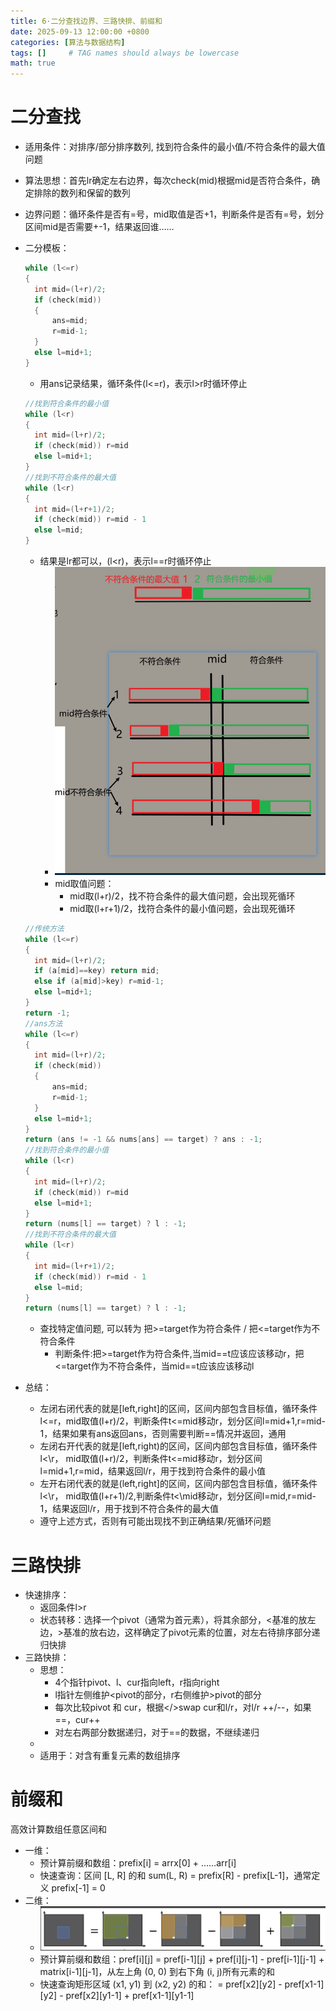 ```yaml
---
title: 6·二分查找边界、三路快排、前缀和
date: 2025-09-13 12:00:00 +0800
categories: [算法与数据结构]
tags: []     # TAG names should always be lowercase
math: true
---
```


# 二分查找

* 适用条件：对排序/部分排序数列, 找到符合条件的最小值/不符合条件的最大值 问题
* 算法思想：首先lr确定左右边界，每次check(mid)根据mid是否符合条件，确定排除的数列和保留的数列
* 边界问题：循环条件是否有=号，mid取值是否+1，判断条件是否有=号，划分区间mid是否需要+-1，结果返回谁……
* 二分模板：

  ```c++
  while (l<=r)
  {
    int mid=(l+r)/2;
    if (check(mid))
    {
        ans=mid;
        r=mid-1;
    }
    else l=mid+1;
  }
  ```

  * 用ans记录结果，循环条件(l<=r)，表示l>r时循环停止

  ```c++
  //找到符合条件的最小值
  while (l<r)
  {
    int mid=(l+r)/2;
    if (check(mid)) r=mid
    else l=mid+1;
  }
  //找到不符合条件的最大值
  while (l<r)
  {
    int mid=(l+r+1)/2;
    if (check(mid)) r=mid - 1
    else l=mid;
  }
  ```

  * 结果是lr都可以，(l\<r)，表示l==r时循环停止
    * ![1](/assets/img/blog/algorithm/二分边界.png)
    * mid取值问题：
      * mid取(l+r)/2，找不符合条件的最大值问题，会出现死循环
      * mid取(l+r+1)/2，找符合条件的最小值问题，会出现死循环

  ```c++
  //传统方法
  while (l<=r)
  {
    int mid=(l+r)/2;
    if (a[mid]==key) return mid;
    else if (a[mid]>key) r=mid-1;
    else l=mid+1;
  }
  return -1;
  //ans方法
  while (l<=r)
  {
    int mid=(l+r)/2;
    if (check(mid))
    {
        ans=mid;
        r=mid-1;
    }
    else l=mid+1;
  }
  return (ans != -1 && nums[ans] == target) ? ans : -1; 
  //找到符合条件的最小值
  while (l<r)
  {
    int mid=(l+r)/2;
    if (check(mid)) r=mid
    else l=mid+1;
  }
  return (nums[l] == target) ? l : -1; 
  //找到不符合条件的最大值
  while (l<r)
  {
    int mid=(l+r+1)/2;
    if (check(mid)) r=mid - 1
    else l=mid;
  }
  return (nums[l] == target) ? l : -1; 
  ```

  * 查找特定值问题, 可以转为 把>=target作为符合条件 / 把<=target作为不符合条件
    * 判断条件:把>=target作为符合条件,当mid\==t应该应该移动r，把<=target作为不符合条件，当mid==t应该应该移动l
* 总结：
  * 左闭右闭代表的就是[left,right]的区间，区间内部包含目标值，循环条件l<=r，mid取值(l+r)/2，判断条件t<=mid移动r，划分区间l=mid+1,r=mid-1，结果如果有ans返回ans，否则需要判断==情况并返回，通用
  * 左闭右开代表的就是[left,right)的区间，区间内部包含目标值，循环条件l<\r， mid取值(l+r)/2，判断条件t<=mid移动r，划分区间l=mid+1,r=mid，结果返回l/r，用于找到符合条件的最小值
  * 左开右闭代表的就是(left,right]的区间，区间内部包含目标值，循环条件l<\r， mid取值(l+r+1)/2,判断条件t<\mid移动r，划分区间l=mid,r=mid-1，结果返回l/r，用于找到不符合条件的最大值
  * 遵守上述方式，否则有可能出现找不到正确结果/死循环问题

# 三路快排

* 快速排序：
  * 返回条件l>r
  * 状态转移：选择一个pivot（通常为首元素），将其余部分，<基准的放左边，>基准的放右边，这样确定了pivot元素的位置，对左右待排序部分递归快排
* 三路快排：
  * 思想：
    * 4个指针pivot、l、cur指向left，r指向right
    * l指针左侧维护<pivot的部分，r右侧维护>pivot的部分
    * 每次比较pivot 和 cur，根据</>swap cur和l/r，对l/r ++/--，如果==，cur++
    * 对左右两部分数据递归，对于==的数据，不继续递归
  * 
  * 适用于：对含有重复元素的数组排序

# 前缀和

高效计算数组任意区间和

* 一维：
  * 预计算前缀和数组：prefix[i] = arrx[0] + ……arr[i]
  * 快速查询：区间 [L, R] 的和 sum(L, R) = prefix[R] - prefix[L-1]，通常定义 prefix[-1] = 0
* 二维：
  * ![1736083266125](/assets/img/blog/Games202/2d区域查询.png)
  * 预计算前缀和数组：pref[i][j] = pref[i-1][j] + pref[i][j-1] - pref[i-1][j-1] + matrix[i-1][j-1]，从左上角 (0, 0) 到右下角 (i, j)所有元素的和
  * 快速查询矩形区域 (x1, y1) 到 (x2, y2) 的和： = pref[x2][y2] - pref[x1-1][y2] - pref[x2][y1-1] + pref[x1-1][y1-1]